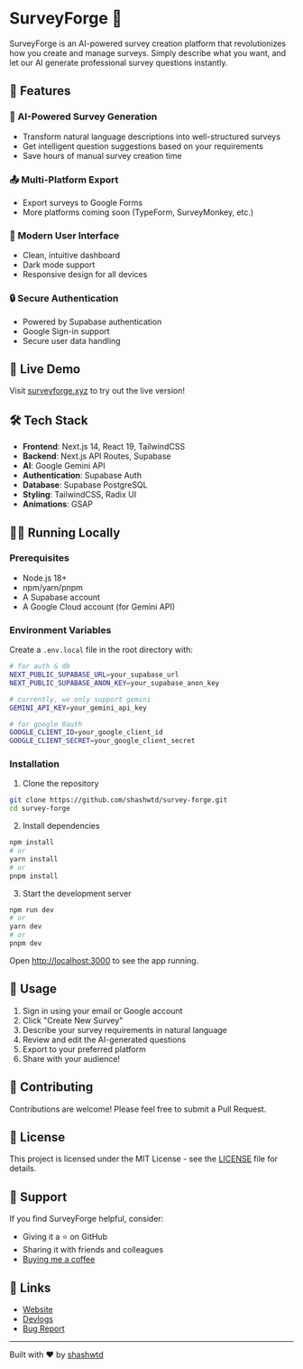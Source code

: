 # SurveyForge 🚀

SurveyForge is an AI-powered survey creation platform that revolutionizes how you create and manage surveys. Simply describe what you want, and let our AI generate professional survey questions instantly.

## 🌟 Features

### 🤖 AI-Powered Survey Generation
- Transform natural language descriptions into well-structured surveys
- Get intelligent question suggestions based on your requirements
- Save hours of manual survey creation time

### 📤 Multi-Platform Export
- Export surveys to Google Forms
- More platforms coming soon (TypeForm, SurveyMonkey, etc.)

### 🎨 Modern User Interface
- Clean, intuitive dashboard
- Dark mode support
- Responsive design for all devices

### 🔒 Secure Authentication
- Powered by Supabase authentication
- Google Sign-in support
- Secure user data handling

## 🚀 Live Demo

Visit [surveyforge.xyz](https://surveyforge.xyz) to try out the live version!

## 🛠️ Tech Stack

- **Frontend**: Next.js 14, React 19, TailwindCSS
- **Backend**: Next.js API Routes, Supabase
- **AI**: Google Gemini API
- **Authentication**: Supabase Auth
- **Database**: Supabase PostgreSQL
- **Styling**: TailwindCSS, Radix UI
- **Animations**: GSAP

## 🏃‍♂️ Running Locally

### Prerequisites

- Node.js 18+ 
- npm/yarn/pnpm
- A Supabase account
- A Google Cloud account (for Gemini API)

### Environment Variables

Create a `.env.local` file in the root directory with:

```bash
# for auth & db
NEXT_PUBLIC_SUPABASE_URL=your_supabase_url
NEXT_PUBLIC_SUPABASE_ANON_KEY=your_supabase_anon_key

# currently, we only support gemini
GEMINI_API_KEY=your_gemini_api_key

# for google 0auth
GOOGLE_CLIENT_ID=your_google_client_id
GOOGLE_CLIENT_SECRET=your_google_client_secret
```

### Installation

1. Clone the repository
```bash
git clone https://github.com/shashwtd/survey-forge.git
cd survey-forge
```

2. Install dependencies
```bash
npm install
# or
yarn install
# or
pnpm install
```

3. Start the development server
```bash
npm run dev
# or
yarn dev
# or
pnpm dev
```

Open [http://localhost:3000](http://localhost:3000) to see the app running.

## 📝 Usage

1. Sign in using your email or Google account
2. Click "Create New Survey"
3. Describe your survey requirements in natural language
4. Review and edit the AI-generated questions
5. Export to your preferred platform
6. Share with your audience!

## 🤝 Contributing

Contributions are welcome! Please feel free to submit a Pull Request.

## 📜 License

This project is licensed under the MIT License - see the [LICENSE](LICENSE) file for details.

## 💖 Support

If you find SurveyForge helpful, consider:
- Giving it a ⭐️ on GitHub
- Sharing it with friends and colleagues
- [Buying me a coffee](coff.ee/heiwa)

## 🔗 Links

- [Website](https://surveyforge.xyz)
- [Devlogs](https://adventure-time.hackclub.dev/neighborhood/U08RPK27GSF/Survey%20Forge)
- [Bug Report](https://github.com/shashwtd/survey-forge/issues)

---

Built with ❤️ by [shashwtd](https://github.com/shashwtd)
